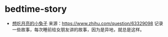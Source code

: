 # bedtime-story

- [想吃月亮的小兔子]() 来源：https://www.zhihu.com/question/63329098
记录一些故事，每次睡前给女朋友讲的故事，因为是异地，就总是这样。

